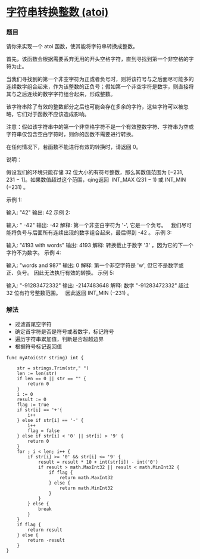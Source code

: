 # [字符串转换整数 (atoi)](https://leetcode-cn.com/problems/string-to-integer-atoi/)

### 题目

请你来实现一个 atoi 函数，使其能将字符串转换成整数。

首先，该函数会根据需要丢弃无用的开头空格字符，直到寻找到第一个非空格的字符为止。

当我们寻找到的第一个非空字符为正或者负号时，则将该符号与之后面尽可能多的连续数字组合起来，作为该整数的正负号；假如第一个非空字符是数字，则直接将其与之后连续的数字字符组合起来，形成整数。

该字符串除了有效的整数部分之后也可能会存在多余的字符，这些字符可以被忽略，它们对于函数不应该造成影响。

注意：假如该字符串中的第一个非空格字符不是一个有效整数字符、字符串为空或字符串仅包含空白字符时，则你的函数不需要进行转换。

在任何情况下，若函数不能进行有效的转换时，请返回 0。

说明：

假设我们的环境只能存储 32 位大小的有符号整数，那么其数值范围为 [−231,  231 − 1]。如果数值超过这个范围，qing返回  INT_MAX (231 − 1) 或 INT_MIN (−231) 。

示例 1:

输入: "42"
输出: 42
示例 2:

输入: "   -42"
输出: -42
解释: 第一个非空白字符为 '-', 它是一个负号。
     我们尽可能将负号与后面所有连续出现的数字组合起来，最后得到 -42 。
示例 3:

输入: "4193 with words"
输出: 4193
解释: 转换截止于数字 '3' ，因为它的下一个字符不为数字。
示例 4:

输入: "words and 987"
输出: 0
解释: 第一个非空字符是 'w', 但它不是数字或正、负号。
     因此无法执行有效的转换。
示例 5:

输入: "-91283472332"
输出: -2147483648
解释: 数字 "-91283472332" 超过 32 位有符号整数范围。
     因此返回 INT_MIN (−231) 。

### 解法

  * 过滤首尾空字符
  * 确定首字符是否是符号或者数字，标记符号
  * 遍历字符串累加值，判断是否超越边界
  * 根据符号标记返回值

```
func myAtoi(str string) int {

	str = strings.Trim(str," ")
	len := len(str)
	if len == 0 || str == "" {
		return 0
	}
	i := 0
	result := 0
	flag := true
	if str[i] == '+'{
		i++
	} else if str[i] == '-' {
		i++
		flag = false
	} else if str[i] < '0' || str[i] > '9' {
		return 0
	}
	for ; i < len; i++ {
		if str[i] >= '0' && str[i] <= '9' {
			result = result * 10 + int(str[i]) - int('0')
			if result > math.MaxInt32 || result < math.MinInt32 {
				if flag {
					return math.MaxInt32
				} else {
					return math.MinInt32
				}
			}
		} else {
			break
		}
	}
	if flag {
		return result
	} else {
		return -result
	}
}
```

